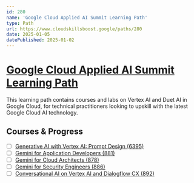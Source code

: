```yaml
---
id: 280
name: 'Google Cloud Applied AI Summit Learning Path'
type: Path
url: https://www.cloudskillsboost.google/paths/280
date: 2025-01-05
datePublished: 2025-01-02
---
```


# [Google Cloud Applied AI Summit Learning Path](https://www.cloudskillsboost.google/paths/280)

This learning path contains courses and labs on Vertex AI and Duet AI in Google Cloud, for technical practitioners looking to upskill with the latest Google Cloud AI technology.

## Courses & Progress

- [ ] [Generative AI with Vertex AI: Prompt Design (6395)](../courses/Generative-AI-with-Vertex-AI-Prompt-Design.md)
- [ ] [Gemini for Application Developers (881)](../courses/Gemini-for-Application-Developers.md)
- [ ] [Gemini for Cloud Architects (878)](../courses/Gemini-for-Cloud-Architects.md)
- [ ] [Gemini for Security Engineers (886)](../courses/Gemini-for-Security-Engineers.md)
- [ ] [Conversational AI on Vertex AI and Dialogflow CX (892)](../courses/Conversational-AI-on-Vertex-AI-and-Dialogflow-CX.md)
